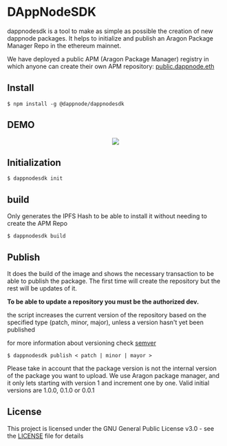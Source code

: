 # DAppNodeSDK
dappnodesdk is a tool to make as simple as possible the creation of new dappnode packages. It helps to initialize and publish an Aragon Package Manager Repo in the ethereum mainnet.

We have deployed a public APM (Aragon Package Manager) registry in which anyone can create their own APM repository: [public.dappnode.eth](https://etherscan.io/address/public.dappnode.eth)

## Install 

```
$ npm install -g @dappnode/dappnodesdk
```

## DEMO

<p align="center"><img src="/img/demo.gif?raw=true"/></p>

## Initialization
```
$ dappnodesdk init
```

## build 
Only generates the IPFS Hash to be able to install it without needing to create the APM Repo
```
$ dappnodesdk build
```

## Publish 
It does the build of the image and shows the necessary transaction to be able to publish the package. The first time will create the repository but the rest will be updates of it.

__To be able to update a repository you must be the authorized dev.__

the script increases the current version of the repository based on the specified type (patch, minor, major), unless a version hasn't yet been published

for more information about versioning check [semver](https://semver.org/)

```
$ dappnodesdk publish < patch | minor | mayor >
```
Please take in account that the package version is not the internal version of the package you want to upload. 
We use Aragon package manager, and it only lets starting with version 1 and increment one by one. Valid initial versions are 1.0.0, 0.1.0 or 0.0.1

## License

This project is licensed under the GNU General Public License v3.0 - see the [LICENSE](LICENSE) file for details
